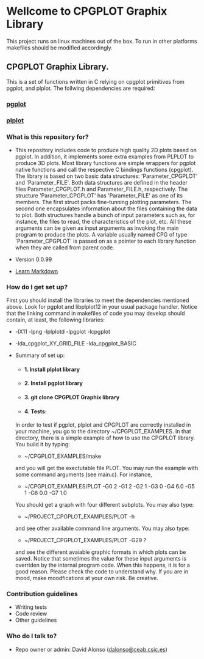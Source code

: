 # Wellcome to CPGPLOT Graphix Library #

This project runs on linux machines out of the box. To run in other platforms makefiles should be modified accordingly.

## CPGPLOT Graphix Library.
This is a set of functions written in C relying on cpgplot primitives from pgplot, and plplot. The follwing dependencies are required:

### [pgplot](/http://www.astro.caltech.edu/~tjp/pgplot/)
### [plplot](http://plplot.sourceforge.net/)

### What is this repository for? ###

* This repository includes code to produce high quality 2D plots based on pgplot. In addition, it implements some extra examples from PLPLOT to produce 3D plots. Most library functions are simple wrappers for pgplot native functions and call the respective C bindings functions (cpgplot). The library is based on two basic data structures: 'Parameter_CPGPLOT' and 'Parameter_FILE'.  Both data structures are defined in the header files Parameter_CPGPLOT.h and Parameter_FILE.h, respectively. The structure 'Parameter_CPGPLOT' has 'Parameter_FILE' as one of its members. The first struct packs fine-tunning plotting parameters. The second one encapsulates information about the files containing the data to plot. Both structures handle a bunch of input parameters such as, for instance, the files to read, the characteristics of the plot, etc. All these arguments can be given as input arguments as invoking the main program to produce the plots. A variable usually named CPG of type 'Parameter_CPGPLOT' is passed on as a pointer to each library function when they are called from parent code. 
  
* Version
0.0.99

* [Learn Markdown](https://bitbucket.org/tutorials/markdowndemo)

### How do I get set up? ###

First you should install the libraries to meet the dependencies mentioned above. Look for pgplot and libplplot12 in your usual package handler. Notice that the linking command in makefiles of code you may develop should contain, at least, the following libraries:

* -lX11 -lpng -lplplotd -lpgplot -lcpgplot
* -lda_cpgplot_XY_GRID_FILE -lda_cpgplot_BASIC

* Summary of set up:
  
  + #### 1. Install plplot library
  + #### 2. Install pgplot library
  + #### 3. git clone CPGPLOT Graphix library
  + #### 4. Tests:
  In order to test if pgplot, plplot and CPGPLOT are correctly installed in your machine, you go to the directory ~/CPGPLOT_EXAMPLES. In that directory, there is a simple example of how to use the CPGPLOT library. You build it by typing:

     + ~/CPGPLOT_EXAMPLES/make

     and you will get the exectutable file PLOT. You may run the example with some command arguments (see main.c). For instance, 

     + ~/CPGPLOT_EXAMPLES/PLOT -G0 2 -G1 2 -G2 1 -G3 0 -G4 6.0 -G5 1 -G6 0.0 -G7 1.0

     You should get a graph with four different subplots. You may also type:

     + ~/PROJECT_CPGPLOT_EXAMPLES/PLOT -h

     and see other available command line arguments. You may also type:

     + ~/PROJECT_CPGPLOT_EXAMPLES/PLOT -G29 ?

     and see the different avaiable graphic formats in which plots can be saved. Notice that sometimes the value for these input arguments is overriden by the internal program code. When this happens, it is for a good reason. Please check the code to understand why. If you are in mood, make moodfications at your own risk. Be creative.			       	   

### Contribution guidelines ###

* Writing tests
* Code review
* Other guidelines

### Who do I talk to? ###

* Repo owner or admin: David Alonso (<dalonso@ceab.csic.es>)
